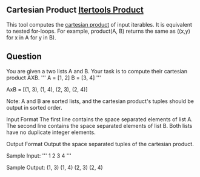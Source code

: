 ## Cartesian Product [Itertools Product](https://docs.python.org/3/library/itertools.html)
This tool computes the [cartesian product](https://en.wikipedia.org/wiki/Cartesian_product) of input iterables.
It is equivalent to nested for-loops.
For example, product(A, B) returns the same as ((x,y) for x in A for y in B).

## Question
You are given a two lists A and B. Your task is to compute their cartesian product AXB.
'''
A = [1, 2]
B = [3, 4]
'''

  AxB = [(1, 3), (1, 4), (2, 3), (2, 4)]

Note: A and B are sorted lists, and the cartesian product's tuples should be output in sorted order.

Input Format
The first line contains the space separated elements of list A.
The second line contains the space separated elements of list B.
Both lists have no duplicate integer elements.

Output Format
Output the space separated tuples of the cartesian product.

Sample Input:
'''
1 2
3 4
'''
 
Sample Output:
(1, 3) (1, 4) (2, 3) (2, 4)
